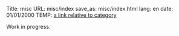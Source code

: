 Title: misc
URL: misc/index
save_as: misc/index.html
lang: en
date: 01/01/2000
TEMP: [a link relative to category](category)


Work in progress.